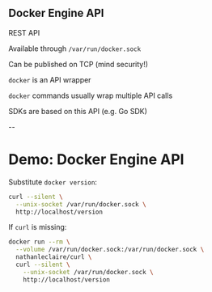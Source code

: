 ## Docker Engine API

REST API

Available through `/var/run/docker.sock`

Can be published on TCP (mind security!)

`docker` is an API wrapper

`docker` commands usually wrap multiple API calls

SDKs are based on this API (e.g. Go SDK)

--

# Demo: Docker Engine API

Substitute `docker version`:

```bash
curl --silent \
  --unix-socket /var/run/docker.sock \
  http://localhost/version
```

If `curl` is missing:

```bash
docker run --rm \
  --volume /var/run/docker.sock:/var/run/docker.sock \
  nathanleclaire/curl \
  curl --silent \
    --unix-socket /var/run/docker.sock \
    http://localhost/version
```